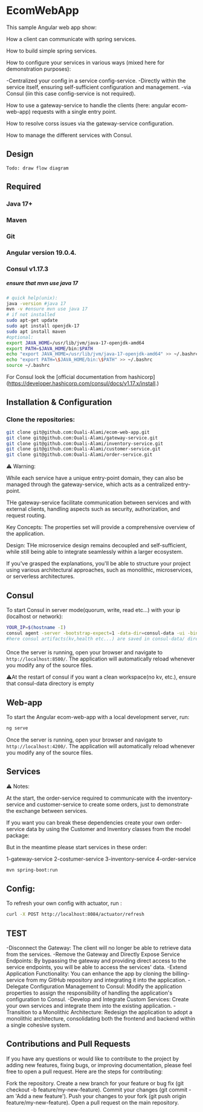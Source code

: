# EcomWebApp

This sample Angular web app show:

How a client can communicate with spring services.

How to build simple spring services.

How to configure your services in various ways (mixed here for demonstration purposes):

-Centralized your config in a service config-service.
-Directly within the service itself, ensuring self-sufficient configuration and management. 
-via Consul (iin this case config-service is not required).

How to use a gateway-service to handle the clients (here: angular ecom-web-app) requests with a single entry point.

How to resolve corss issues via the gateway-service configuration.

How to manage the different services with Consul.

## Design

    Todo: draw flow diagram

## Required

### **Java 17+**
### **Maven**
### **Git**
### **Angular version 19.0.4.**
### **Consul v1.17.3**


##### ensure that mvn use java 17
```bash
# quick help(unix):
java -version #java 17
mvn -v #ensure mvn use java 17
# if not installed
sudo apt-get update
sudo apt install openjdk-17
sudo apt install maven
#optional:
export JAVA_HOME=/usr/lib/jvm/java-17-openjdk-amd64
export PATH=$JAVA_HOME/bin:$PATH
echo "export JAVA_HOME=/usr/lib/jvm/java-17-openjdk-amd64" >> ~/.bashrc
echo "export PATH=\$JAVA_HOME/bin:\$PATH" >> ~/.bashrc
source ~/.bashrc
```
For Consul look the [official documentation from hashicorp] (https://developer.hashicorp.com/consul/docs/v1.17.x/install.)

## Installation & Configuration

### Clone the repositories:
```bash
git clone git@github.com:Ouali-Alami/ecom-web-app.git
git clone git@github.com:Ouali-Alami/gateway-service.git
git clone git@github.com:Ouali-Alami/inventory-service.git
git clone git@github.com:Ouali-Alami/customer-service.git
git clone git@github.com:Ouali-Alami/order-service.git
```
⚠️ Warning:

While each service have a unique entry-point domain, they can also be managed through the gateway-service, which acts as a centralized entry-point. 

THe gateway-service facilitate communication between services and with external clients, handling aspects such as security, authorization, and request routing.

Key Concepts:
The properties set will provide a comprehensive overview of the application.

Design:
THe microservice design remains decoupled and self-sufficient, while still being able to integrate seamlessly within a larger ecosystem.

If you've grasped the explanations, you'll be able to structure your project using various architectural approaches, 
such as monolithic, microservices, or serverless architectures.

## Consul

To start Consul in server mode(quorum, write, read etc...) with your ip (localhost or network):

```bash
YOUR_IP=$(hostname -I)
consul agent -server -bootstrap-expect=1 -data-dir=consul-data -ui -bind=$YOUR_IP
#here consul artifacts(kv,health etc...) are saved in consul-data/ directory feel free to change it with your path...
```
#### 
Once the server is running, open your browser and navigate to `http://localhost:8500/`. The application will automatically reload whenever you modify any of the source files.

⚠️At the restart of consul if you want a clean workspace(no kv, etc.), ensure that consul-data directory is empty

## Web-app

To start the Angular ecom-web-app with a local development server, run:

```bash
ng serve
```

Once the server is running, open your browser and navigate to `http://localhost:4200/`. The application will automatically reload whenever you modify any of the source files.

## Services 


⚠️ Notes:

At the start, the order-service required to communicate with the inventory-service and customer-service to create some orders, 
just to demonstrate the exchange between services.

If you want you can break these dependencies create your own order-service data by using the Customer and Inventory classes from the model package:

But in the meantime please start services in these order:

1-gateway-service
2-costumer-service
3-inventory-service
4-order-service

```bash
mvn spring-boot:run
```

## Config:

To refresh your own config with actuator, run :

```bash
curl -X POST http://localhost:8084/actuator/refresh
```

## TEST
-Disconnect the Gateway: The client will no longer be able to retrieve data from the services.
-Remove the Gateway and Directly Expose Service Endpoints: By bypassing the gateway and providing direct access to the service endpoints, you will be able to access the services' data.
-Extend Application Functionality: You can enhance the app by cloning the billing-service from my GitHub repository and integrating it into the application.
-Delegate Configuration Management to Consul: Modify the application properties to assign the responsibility of handling the application's configuration to Consul.
-Develop and Integrate Custom Services: Create your own services and integrate them into the existing application.
-Transition to a Monolithic Architecture: Redesign the application to adopt a monolithic architecture, consolidating both the frontend and backend within a single cohesive system.

## Contributions and Pull Requests
If you have any questions or would like to contribute to the project by adding new features, fixing bugs, or improving documentation, please feel free to open a pull request. Here are the steps for contributing:

Fork the repository.
Create a new branch for your feature or bug fix (git checkout -b feature/my-new-feature).
Commit your changes (git commit -am 'Add a new feature').
Push your changes to your fork (git push origin feature/my-new-feature).
Open a pull request on the main repository.
